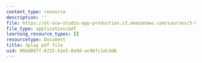 ```yaml
---
content_type: resource
description: ''
file: https://ol-ocw-studio-app-production.s3.amazonaws.com/courses/3-091sc-introduction-to-solid-state-chemistry-fall-2010/066d667f672552e56e9dac9bfc1dc3d6_K30HeE8fEq8.pdf
file_type: application/pdf
learning_resource_types: []
resourcetype: Document
title: 3play pdf file
uid: 066d667f-6725-52e5-6e9d-ac9bfc1dc3d6
---
```

